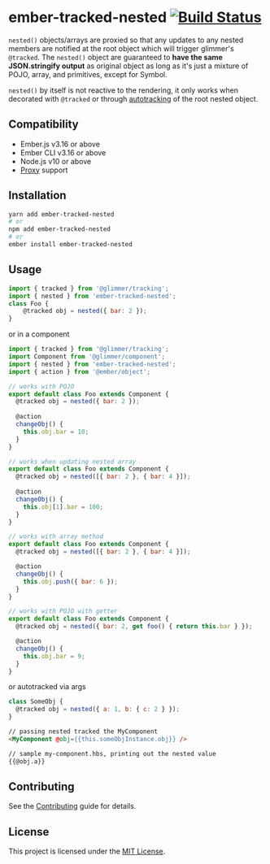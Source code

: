 ember-tracked-nested [![Build Status](https://travis-ci.com/codemodern/ember-tracked-nested.svg?branch=main)](https://travis-ci.com/codemodern/ember-tracked-nested)
==============================================================================

`nested()` objects/arrays are proxied so that any updates to any nested members are notified at the root object which 
will trigger glimmer's `@tracked`. The `nested()` object are guaranteed to **have the same JSON.stringify output** as original object
as long as it's just a mixture of POJO, array, and primitives, except for Symbol.

`nested()` by itself is not reactive to the rendering, it only works when decorated with `@tracked` or through [autotracking](https://guides.emberjs.com/release/in-depth-topics/autotracking-in-depth/) of the root nested object.

Compatibility
------------------------------------------------------------------------------

* Ember.js v3.16 or above
* Ember CLI v3.16 or above
* Node.js v10 or above
* [Proxy](https://caniuse.com/?search=proxy) support

Installation
------------------------------------------------------------------------------

```bash
yarn add ember-tracked-nested
# or
npm add ember-tracked-nested
# or
ember install ember-tracked-nested
```

Usage
------------------------------------------------------------------------------

```js
import { tracked } from '@glimmer/tracking';
import { nested } from 'ember-tracked-nested';
class Foo {
    @tracked obj = nested({ bar: 2 });
}
```

or in a component

```js
import { tracked } from '@glimmer/tracking';
import Component from '@glimmer/component';
import { nested } from 'ember-tracked-nested';
import { action } from '@ember/object';

// works with POJO
export default class Foo extends Component {
  @tracked obj = nested({ bar: 2 });
  
  @action
  changeObj() {
    this.obj.bar = 10;
  }
}

// works when updating nested array
export default class Foo extends Component {
  @tracked obj = nested([{ bar: 2 }, { bar: 4 }]);
  
  @action
  changeObj() {
    this.obj[1].bar = 100;
  }
}

// works with array method
export default class Foo extends Component {
  @tracked obj = nested([{ bar: 2 }, { bar: 4 }]);

  @action
  changeObj() {
    this.obj.push({ bar: 6 });
  }
}

// works with POJO with getter
export default class Foo extends Component {
  @tracked obj = nested({ bar: 2, get foo() { return this.bar } });

  @action
  changeObj() {
    this.obj.bar = 9;
  }
}
```

or autotracked via args

```js
class SomeObj {
  @tracked obj = nested({ a: 1, b: { c: 2 } });
}
```
```html
// passing nested tracked the MyComponent
<MyComponent @obj={{this.someObjInstance.obj}} />

// sample my-component.hbs, printing out the nested value
{{@obj.a}}
```

Contributing
------------------------------------------------------------------------------

See the [Contributing](CONTRIBUTING.md) guide for details.


License
------------------------------------------------------------------------------

This project is licensed under the [MIT License](LICENSE.md).
